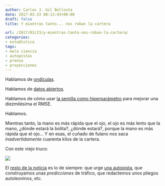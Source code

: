 ```yaml
---
author: Carlos J. Gil Bellosta
date: 2017-03-23 08:13:43+00:00
draft: false
title: Y mientras tanto... nos roban la cartera

url: /2017/03/23/y-mientras-tanto-nos-roban-la-cartera/
categories:
- estadística
tags:
- mala ciencia
- autopistas
- prensa
- proyecciones
---
```


Hablamos de [ondículas](http://elpais.com/elpais/2017/03/21/ciencia/1490102988_761922.html).

Hablamos de [datos abiertos](https://www.datanalytics.com/2017/03/17/disponibles-las-diapositivas-de-mi-charla-en-el-el-betabeers-madrid-especial-opendata/).

Hablamos de cómo usar [la semilla como hiperparámetro](https://www.datanalytics.com/2017/02/13/diapositivas-de-antikaggle-contra-la-homeopatia-de-datos/) para mejorar una diezmilésima el RMSE.

Hablamos.

Mientras tanto, la mano es más rápida que el ojo, el ojo es más lento que la mano, ¿dónde estará la bolita?, ¿dónde estará?, porque la mano es más rápida que el ojo... Y en esas, el cuñado de fulano nos saca _inadvertidamente_ cuarenta kilos de la cartera.

Con este viejo truco:

![](/wp-uploads/2017/03/predicciones_autopista_aragon.png#center)


El [resto de la noticia](https://www.heraldo.es/noticias/aragon/2017/03/20/la-justicia-alarga-negociacion-para-evitar-liquidacion-autopista-autonomica-1165294-300.html) es lo de siempre: que urge [una autopista](https://es.wikipedia.org/wiki/ARA-A1), que construyamos unas _predicciones_ de tráfico, que redactemos unos pliegos autoleoninos, etc.
